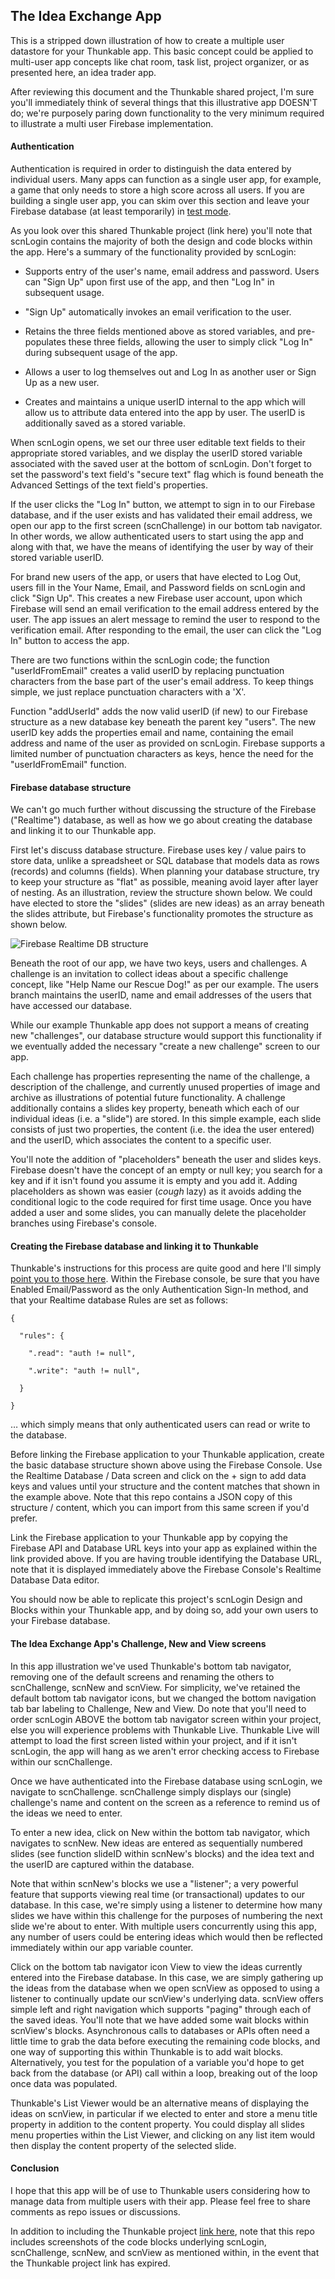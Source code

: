 ## The Idea Exchange App 

This is a stripped down illustration of how to create a multiple user
datastore for your Thunkable app.  This basic concept could be applied to
multi-user app concepts like chat room, task list, project organizer, or as
presented here, an idea trader app.

After reviewing this document and the Thunkable shared project, I'm sure
you'll immediately think of several things that this illustrative app DOESN'T
do; we're purposely paring down  functionality to the very minimum required to
illustrate a multi user Firebase implementation.

#### Authentication

Authentication is required in order to distinguish the data entered by
individual users.  Many apps can function as a single user app, for example, a
game that only needs to store a high score across all users.  If you are
building a single user app, you can skim over this section and leave your
Firebase database (at least temporarily) in [test
mode](https://firebase.google.com/docs/rules/basics#realtime-database).

As you look over this shared Thunkable project (link here) you'll note that
scnLogin contains the majority of both the design and code blocks within the
app.   Here's a summary of  the functionality provided by scnLogin:

  * Supports entry of the user's name, email address and password.  Users can "Sign Up" upon first use of the app, and then "Log In" in subsequent usage.

  * "Sign Up" automatically invokes an email verification to the user.

  * Retains the three fields mentioned above as stored variables, and pre-populates these three fields, allowing the user to simply click "Log In" during subsequent usage of the app.

  * Allows a user to log themselves out and Log In as another user or Sign Up as a new user.

  * Creates and maintains a unique userID internal to the app which will allow us to attribute data entered into the app by user.  The userID is additionally saved as a stored variable.

When scnLogin opens, we set our three user editable text fields to their
appropriate stored variables, and we display the userID stored variable
associated with the saved user at the bottom of scnLogin.  Don't forget to set
the password's text field's "secure text" flag which is found beneath the
Advanced Settings of the text field's properties.  

If the user clicks the "Log In" button, we attempt to sign in to our Firebase
database, and if the user exists and has validated their email address, we
open our app to the first screen (scnChallenge) in our bottom tab navigator.
In other words, we allow authenticated users to start using the app and along
with that, we have the means of identifying the user by way of their stored
variable userID.

For brand new users of the app, or users that have elected to Log Out, users
fill in the Your Name, Email, and Password fields on scnLogin and click "Sign
Up".  This creates a new Firebase user account, upon which Firebase will send
an email verification to the email address entered by the user.  The app
issues an alert message to remind the user to respond to the verification
email.  After responding to the email, the user can click the "Log In" button
to access the app.

There are two functions within the scnLogin code; the function
"userIdFromEmail" creates a valid userID by replacing punctuation characters
from the base part of the user's email address.  To keep things simple, we
just replace punctuation characters with a 'X'.  

Function "addUserId" adds the now valid userID (if new) to our Firebase
structure as a new database key beneath the parent key "users".  The new
userID key adds the properties email and name, containing the email address
and name of the user as provided on scnLogin.  Firebase supports a limited
number of punctuation characters as keys, hence the need for the
"userIdFromEmail" function.

#### Firebase database structure

We can't go much further without discussing the structure of the Firebase
("Realtime") database, as well as how we go about creating the database and
linking it to our Thunkable app.


First let's discuss database structure.  Firebase uses key / value pairs to
store data, unlike a spreadsheet or SQL database that models data as rows
(records) and columns (fields).  When planning your database structure, try to
keep your structure as "flat" as possible, meaning avoid layer after layer of
nesting.   As an illustration, review the structure shown below.   We could
have elected to store the "slides" (slides are new ideas) as an array beneath
the slides attribute, but Firebase's functionality promotes the structure as
shown below.

![Firebase Realtime DB structure](/ThunkableFirebaseDatabaseStructureImage.png?raw=true "Firebase Structure")

Beneath the root of our app, we have two keys, users and challenges.  A
challenge is an invitation to collect ideas about a specific challenge
concept, like "Help Name our Rescue Dog!" as per our example.  The users
branch maintains the userID, name and email addresses of the users that have
accessed our database.

While our example Thunkable app does not support a means of creating new
"challenges", our database structure would support this functionality if we
eventually added the necessary "create a new challenge" screen to our app.  

Each challenge has properties representing the name of the challenge, a
description of the challenge, and currently unused properties of image and
archive as illustrations of potential future functionality.  A challenge
additionally contains a slides key property, beneath which each of our
individual ideas (i.e. a "slide") are stored.  In this simple example, each
slide consists of just two properties, the content (i.e. the idea the user
entered) and the userID, which associates the content to a specific user.

You'll note the addition of "placeholders" beneath the user and slides keys.
Firebase doesn't have the concept of an empty or null key; you search for a
key and if it isn't found you assume it is empty and you add it.  Adding
placeholders as shown was easier (*cough* lazy) as it avoids adding the
conditional logic to the code required for first time usage.  Once you have
added a user and some slides, you can manually delete the placeholder branches
using Firebase's console.

#### Creating the Firebase database and linking it to Thunkable

Thunkable's instructions for this process are quite good and here I'll simply
[point you to those here](https://docs.thunkable.com/realtime-db).  Within the
Firebase console, be sure that you have Enabled Email/Password as the only
Authentication Sign-In method, and that your Realtime database Rules are set
as follows:


    {
    
      "rules": {
    
        ".read": "auth != null", 
    
        ".write": "auth != null",
    
      }
    
    }

… which simply means that only authenticated users can read or write to the
database.

Before linking the Firebase application to your Thunkable application, create
the basic database structure shown above using the Firebase Console.  Use the
Realtime Database / Data screen and click on the + sign to add data keys and
values until your structure and the content matches that shown in the example
above.  Note that this repo contains a JSON copy of this structure / content,
which you can import from this same screen if you'd prefer.

Link the Firebase application to your Thunkable app by copying the Firebase
API and Database URL keys into your app as explained within the link provided
above.  If you are having trouble identifying the Database URL, note that it
is displayed immediately above the Firebase Console's Realtime Database Data editor.

You should now be able to replicate this project's scnLogin Design and Blocks
within your Thunkable app, and by doing so, add your own users to your
Firebase database.

#### The Idea Exchange App's Challenge, New and View screens

In this app illustration we've used Thunkable's bottom tab navigator, removing
one of the default screens and renaming the others to scnChallenge, scnNew and
scnView.   For simplicity, we've retained the default bottom tab navigator
icons, but we changed the bottom navigation tab bar labeling to Challenge, New
and View.   Do note that you'll need to order scnLogin ABOVE the bottom tab
navigator screen within your project, else you will experience problems with
Thunkable Live.  Thunkable Live will attempt to load the first screen listed
within your project, and if it isn't scnLogin, the app will hang as we aren't
error checking access to Firebase within our scnChallenge.

Once we have authenticated into the Firebase database using scnLogin, we
navigate to scnChallenge.  scnChallenge simply displays our (single)
challenge's name and content on the screen as a reference to remind us of the
ideas we need to enter.

To enter a new idea, click on New within the bottom tab navigator, which
navigates to scnNew. New ideas are entered as sequentially numbered slides
(see function slideID within scnNew's blocks) and the idea text and the userID
are captured within the database.  

Note that within scnNew's blocks we use a "listener"; a very powerful feature
that supports viewing real time (or transactional) updates to our database.
In this case, we're simply using a listener to determine how many slides we
have within this challenge for the purposes of numbering the next slide we're
about to enter.  With multiple users concurrently using this app, any number
of users could be entering ideas which would then be reflected immediately
within our app variable counter.

Click on the bottom tab navigator icon View to view the ideas currently
entered into the Firebase database.  In this case, we are simply gathering up
the ideas from the database when we open scnView as opposed to using a
listener to continually update our scnView's underlying data.  scnView offers
simple left and right navigation which supports "paging" through each of the
saved ideas.   You'll note that we have added some wait blocks within
scnView's blocks.  Asynchronous calls to databases or APIs often need a little
time to grab the data before executing the remaining code blocks, and one way
of supporting this within Thunkable is to add wait blocks.  Alternatively, you
test for the population of a variable you'd hope to get back from the database
(or API) call within a loop, breaking out of the loop once data was populated.

Thunkable's List Viewer would be an alternative means of displaying the ideas
on scnView, in particular if we elected to enter and store a menu title
property in addition to the content property.  You could display all slides
menu properties within the List Viewer, and clicking on any list item would
then display the content property of the selected slide.

#### Conclusion

I hope that this app will be of use to Thunkable users considering how to
manage data from multiple users with their app.  Please feel free to share
comments as repo issues or discussions.

In addition to including the Thunkable project [link here](https://x.thunkable.com/copy/a5b21dfaeade0896a5f64ff1957224e2), note that
this repo includes screenshots of the code blocks underlying scnLogin,
scnChallenge, scnNew, and scnView as mentioned within, in the event that the Thunkable project link has expired.

